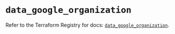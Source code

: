 # `data_google_organization`

Refer to the Terraform Registry for docs: [`data_google_organization`](https://registry.terraform.io/providers/hashicorp/google/6.45.0/docs/data-sources/organization).
